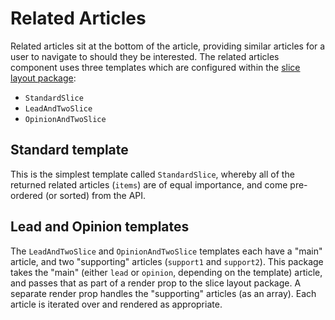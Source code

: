# Related Articles

Related articles sit at the bottom of the article, providing similar articles
for a user to navigate to should they be interested. The related articles
component uses three templates which are configured within the
[slice layout package](https://github.com/newsuk/times-components/tree/master/packages/slice-layout):

- `StandardSlice`
- `LeadAndTwoSlice`
- `OpinionAndTwoSlice`

## Standard template

This is the simplest template called `StandardSlice`, whereby all of the
returned related articles (`items`) are of equal importance, and come
pre-ordered (or sorted) from the API.

## Lead and Opinion templates

The `LeadAndTwoSlice` and `OpinionAndTwoSlice` templates each have a "main"
article, and two "supporting" articles (`support1` and `support2`). This package
takes the "main" (either `lead` or `opinion`, depending on the template)
article, and passes that as part of a render prop to the slice layout package. A
separate render prop handles the "supporting" articles (as an array). Each
article is iterated over and rendered as appropriate.
